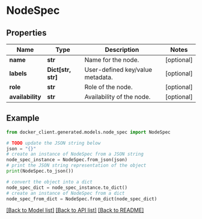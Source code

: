 # NodeSpec


## Properties

Name | Type | Description | Notes
------------ | ------------- | ------------- | -------------
**name** | **str** | Name for the node. | [optional] 
**labels** | **Dict[str, str]** | User-defined key/value metadata. | [optional] 
**role** | **str** | Role of the node. | [optional] 
**availability** | **str** | Availability of the node. | [optional] 

## Example

```python
from docker_client.generated.models.node_spec import NodeSpec

# TODO update the JSON string below
json = "{}"
# create an instance of NodeSpec from a JSON string
node_spec_instance = NodeSpec.from_json(json)
# print the JSON string representation of the object
print(NodeSpec.to_json())

# convert the object into a dict
node_spec_dict = node_spec_instance.to_dict()
# create an instance of NodeSpec from a dict
node_spec_from_dict = NodeSpec.from_dict(node_spec_dict)
```
[[Back to Model list]](../README.md#documentation-for-models) [[Back to API list]](../README.md#documentation-for-api-endpoints) [[Back to README]](../README.md)


